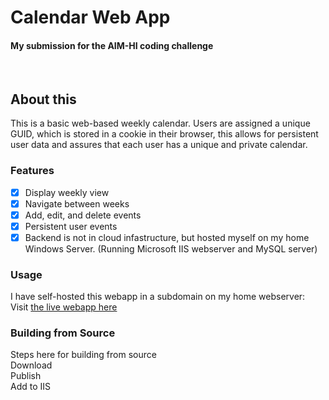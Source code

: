 # Calendar Web App
#### My submission for the AIM-HI coding challenge
<br />

## About this

This is a basic web-based weekly calendar. Users are assigned a unique GUID, which is stored in a cookie in their browser, this allows for persistent user data and assures that each user has a unique and private calendar.

### Features
- [x] Display weekly view
- [x] Navigate between weeks
- [x] Add, edit, and delete events
- [x] Persistent user events
- [x] Backend is not in cloud infastructure, but hosted myself on my home Windows Server. (Running Microsoft IIS webserver and MySQL server)

### Usage
I have self-hosted this webapp in a subdomain on my home webserver:<br />
Visit [the live webapp here](https://calendar.terramisha.com/)

### Building from Source
Steps here for building from source<br />
Download<br />
Publish<br />
Add to IIS
